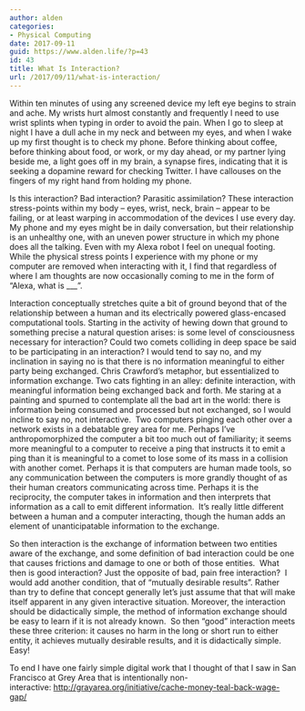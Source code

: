 ```yaml
---
author: alden
categories:
- Physical Computing
date: 2017-09-11
guid: https://www.alden.life/?p=43
id: 43
title: What Is Interaction?
url: /2017/09/11/what-is-interaction/
---
```


Within ten minutes of using any screened device my left eye begins to strain and ache. My wrists hurt almost constantly and frequently I need to use wrist splints when typing in order to avoid the pain. When I go to sleep at night I have a dull ache in my neck and between my eyes, and when I wake up my first thought is to check my phone. Before thinking about coffee, before thinking about food, or work, or my day ahead, or my partner lying beside me, a light goes off in my brain, a synapse fires, indicating that it is seeking a dopamine reward for checking Twitter. I have callouses on the fingers of my right hand from holding my phone.

Is this interaction? Bad interaction? Parasitic assimilation? These interaction stress-points within my body &#8211; eyes, wrist, neck, brain &#8211; appear to be failing, or at least warping in accommodation of the devices I use every day. My phone and my eyes might be in daily conversation, but their relationship is an unhealthy one, with an uneven power structure in which my phone does all the talking. Even with my Alexa robot I feel on unequal footing. While the physical stress points I experience with my phone or my computer are removed when interacting with it, I find that regardless of where I am thoughts are now occasionally coming to me in the form of &#8220;Alexa, what is \___&#8221;.

Interaction conceptually stretches quite a bit of ground beyond that of the relationship between a human and its electrically powered glass-encased computational tools. Starting in the activity of hewing down that ground to something precise a natural question arises: is some level of consciousness necessary for interaction? Could two comets colliding in deep space be said to be participating in an interaction? I would tend to say no, and my inclination in saying no is that there is no information meaningful to either party being exchanged. Chris Crawford&#8217;s metaphor, but essentialized to information exchange. Two cats fighting in an alley: definite interaction, with meaningful information being exchanged back and forth. Me staring at a painting and spurned to contemplate all the bad art in the world: there is information being consumed and processed but not exchanged, so I would incline to say no, not interactive.  Two computers pinging each other over a network exists in a debatable grey area for me. Perhaps I&#8217;ve anthropomorphized the computer a bit too much out of familiarity; it seems more meaningful to a computer to receive a ping that instructs it to emit a ping than it is meaningful to a comet to lose some of its mass in a collision with another comet. Perhaps it is that computers are human made tools, so any communication between the computers is more grandly thought of as their human creators communicating across time. Perhaps it is the reciprocity, the computer takes in information and then interprets that information as a call to emit different information.  It&#8217;s really little different between a human and a computer interacting, though the human adds an element of unanticipatable information to the exchange.

So then interaction is the exchange of information between two entities aware of the exchange, and some definition of bad interaction could be one that causes frictions and damage to one or both of those entities.  What then is good interaction? Just the opposite of bad, pain free interaction?  I would add another condition, that of &#8220;mutually desirable results&#8221;. Rather than try to define that concept generally let&#8217;s just assume that that will make itself apparent in any given interactive situation. Moreover, the interaction should be didactically simple, the method of information exchange should be easy to learn if it is not already known.  So then &#8220;good&#8221; interaction meets these three criterion: it causes no harm in the long or short run to either entity, it achieves mutually desirable results, and it is didactically simple. Easy!

To end I have one fairly simple digital work that I thought of that I saw in San Francisco at Grey Area that is intentionally non-interactive: http://grayarea.org/initiative/cache-money-teal-back-wage-gap/

